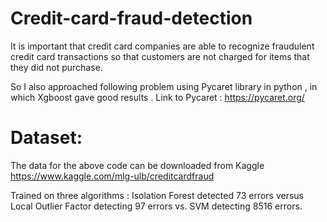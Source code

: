 # Credit-card-fraud-detection
It is important that credit card companies are able to recognize fraudulent credit card transactions so that customers are not charged for items that they did not purchase.

So I also approached following problem using Pycaret library in python , in which Xgboost gave good results .
Link to Pycaret : https://pycaret.org/


# Dataset:
 The data for the above code can be downloaded from Kaggle https://www.kaggle.com/mlg-ulb/creditcardfraud 
 
 
 Trained on three algorithms : 
 Isolation Forest detected 73 errors versus Local Outlier Factor detecting 97 errors vs. SVM detecting 8516 errors.
